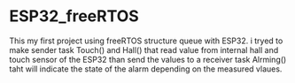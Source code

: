 # ESP32_freeRTOS
This my first project using freeRTOS structure queue with ESP32.
i tryed to make sender task Touch() and Hall() that read value from internal hall and touch sensor of the ESP32 than send the values to a receiver task Alrming() taht will indicate the state of the alarm depending on the measured vlaues.

